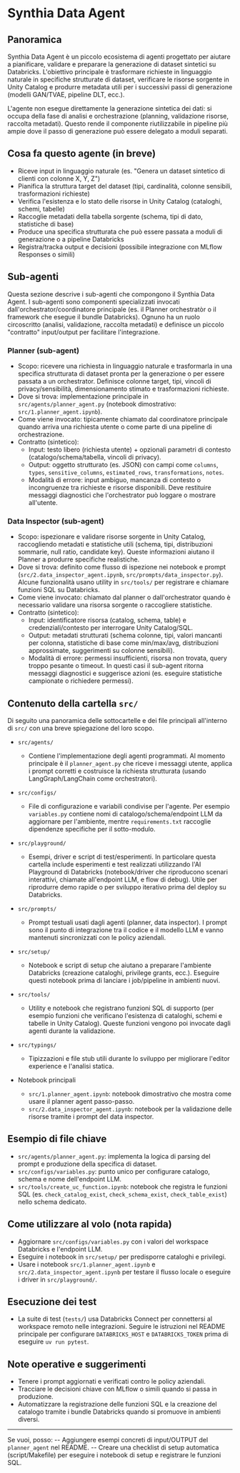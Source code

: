 
# Synthia Data Agent

## Panoramica
Synthia Data Agent è un piccolo ecosistema di agenti progettato per aiutare a pianificare, validare e preparare la generazione di dataset sintetici su Databricks. L'obiettivo principale è trasformare richieste in linguaggio naturale in specifiche strutturate di dataset, verificare le risorse sorgente in Unity Catalog e produrre metadata utili per i successivi passi di generazione (modelli GAN/TVAE, pipeline DLT, ecc.).

L'agente non esegue direttamente la generazione sintetica dei dati: si occupa della fase di analisi e orchestrazione (planning, validazione risorse, raccolta metadati). Questo rende il componente riutilizzabile in pipeline più ampie dove il passo di generazione può essere delegato a moduli separati.

## Cosa fa questo agente (in breve)

- Riceve input in linguaggio naturale (es. "Genera un dataset sintetico di clienti con colonne X, Y, Z")
- Pianifica la struttura target del dataset (tipi, cardinalità, colonne sensibili, trasformazioni richieste)
- Verifica l'esistenza e lo stato delle risorse in Unity Catalog (cataloghi, schemi, tabelle)
- Raccoglie metadati della tabella sorgente (schema, tipi di dato, statistiche di base)
- Produce una specifica strutturata che può essere passata a moduli di generazione o a pipeline Databricks
- Registra/tracka output e decisioni (possibile integrazione con MLflow Responses o simili)

## Sub-agenti

Questa sezione descrive i sub-agenti che compongono il Synthia Data Agent. I sub-agenti sono componenti specializzati invocati dall'orchestrator/coordinatore principale (es. il Planner orchestratòr o il framework che esegue il bundle Databricks). Ognuno ha un ruolo circoscritto (analisi, validazione, raccolta metadati) e definisce un piccolo "contratto" input/output per facilitare l'integrazione.

### Planner (sub-agent)

- Scopo: ricevere una richiesta in linguaggio naturale e trasformarla in una specifica strutturata di dataset pronta per la generazione o per essere passata a un orchestrator. Definisce colonne target, tipi, vincoli di privacy/sensibilità, dimensionamento stimato e trasformazioni richieste.
- Dove si trova: implementazione principale in `src/agents/planner_agent.py` (notebook dimostrativo: `src/1.planner_agent.ipynb`).
- Come viene invocato: tipicamente chiamato dal coordinatore principale quando arriva una richiesta utente o come parte di una pipeline di orchestrazione.
- Contratto (sintetico):
  - Input: testo libero (richiesta utente) + opzionali parametri di contesto (catalogo/schema/tabella, vincoli di privacy).
  - Output: oggetto strutturato (es. JSON) con campi come `columns`, `types`, `sensitive_columns`, `estimated_rows`, `transformations`, `notes`.
  - Modalità di errore: input ambiguo, mancanza di contesto o incongruenze tra richieste e risorse disponibili. Deve restituire messaggi diagnostici che l'orchestrator può loggare o mostrare all'utente.

### Data Inspector (sub-agent)

- Scopo: ispezionare e validare risorse sorgente in Unity Catalog, raccogliendo metadati e statistiche utili (schema, tipi, distribuzioni sommarie, null ratio, candidate key). Queste informazioni aiutano il Planner a produrre specifiche realistiche.
- Dove si trova: definito come flusso di ispezione nei notebook e prompt (`src/2.data_inspector_agent.ipynb`, `src/prompts/data_inspector.py`). Alcune funzionalità usano utility in `src/tools/` per registrare e chiamare funzioni SQL su Databricks.
- Come viene invocato: chiamato dal planner o dall'orchestrator quando è necessario validare una risorsa sorgente o raccogliere statistiche.
- Contratto (sintetico):
  - Input: identificatore risorsa (catalog, schema, table) e credenziali/contesto per interrogare Unity Catalog/SQL.
  - Output: metadati strutturati (schema colonne, tipi, valori mancanti per colonna, statistiche di base come min/max/avg, distribuzioni approssimate, suggerimenti su colonne sensibili).
  - Modalità di errore: permessi insufficienti, risorsa non trovata, query troppo pesante o timeout. In questi casi il sub-agent ritorna messaggi diagnostici e suggerisce azioni (es. eseguire statistiche campionate o richiedere permessi).


## Contenuto della cartella `src/`

Di seguito una panoramica delle sottocartelle e dei file principali all'interno di `src/` con una breve spiegazione del loro scopo.

- `src/agents/`
  - Contiene l'implementazione degli agenti programmati. Al momento principale è il `planner_agent.py` che riceve i messaggi utente, applica i prompt corretti e costruisce la richiesta strutturata (usando LangGraph/LangChain come orchestratori).

- `src/configs/`
  - File di configurazione e variabili condivise per l'agente. Per esempio `variables.py` contiene nomi di catalogo/schema/endpoint LLM da aggiornare per l'ambiente, mentre `requirements.txt` raccoglie dipendenze specifiche per il sotto-modulo.

- `src/playground/`
  - Esempi, driver e script di test/esperimenti. In particolare questa cartella include esperimenti e test realizzati utilizzando l'AI Playground di Databricks (notebook/driver che riproducono scenari interattivi, chiamate all'endpoint LLM, e flow di debug). Utile per riprodurre demo rapide o per sviluppo iterativo prima del deploy su Databricks.

- `src/prompts/`
  - Prompt testuali usati dagli agenti (planner, data inspector). I prompt sono il punto di integrazione tra il codice e il modello LLM e vanno mantenuti sincronizzati con le policy aziendali.

- `src/setup/`
  - Notebook e script di setup che aiutano a preparare l'ambiente Databricks (creazione cataloghi, privilege grants, ecc.). Eseguire questi notebook prima di lanciare i job/pipeline in ambienti nuovi.

- `src/tools/`
  - Utility e notebook che registrano funzioni SQL di supporto (per esempio funzioni che verificano l'esistenza di cataloghi, schemi e tabelle in Unity Catalog). Queste funzioni vengono poi invocate dagli agenti durante la validazione.

- `src/typings/`
  - Tipizzazioni e file stub utili durante lo sviluppo per migliorare l'editor experience e l'analisi statica.

- Notebook principali
  - `src/1.planner_agent.ipynb`: notebook dimostrativo che mostra come usare il planner agent passo-passo.
  - `src/2.data_inspector_agent.ipynb`: notebook per la validazione delle risorse tramite i prompt del data inspector.

## Esempio di file chiave

- `src/agents/planner_agent.py`: implementa la logica di parsing del prompt e produzione della specifica di dataset.
- `src/configs/variables.py`: punto unico per configurare catalogo, schema e nome dell'endpoint LLM.
- `src/tools/create_uc_function.ipynb`: notebook che registra le funzioni SQL (es. `check_catalog_exist`, `check_schema_exist`, `check_table_exist`) nello schema dedicato.

## Come utilizzare al volo (nota rapida)

- Aggiornare `src/configs/variables.py` con i valori del workspace Databricks e l'endpoint LLM.
- Eseguire i notebook in `src/setup/` per predisporre cataloghi e privilegi.
- Usare i notebook `src/1.planner_agent.ipynb` e `src/2.data_inspector_agent.ipynb` per testare il flusso locale o eseguire i driver in `src/playground/`.

## Esecuzione dei test

- La suite di test (`tests/`) usa Databricks Connect per connettersi al workspace remoto nelle integrazioni. Seguire le istruzioni nel README principale per configurare `DATABRICKS_HOST` e `DATABRICKS_TOKEN` prima di eseguire `uv run pytest`.

## Note operative e suggerimenti

- Tenere i prompt aggiornati e verificati contro le policy aziendali.
- Tracciare le decisioni chiave con MLflow o simili quando si passa in produzione.
- Automatizzare la registrazione delle funzioni SQL e la creazione del catalogo tramite i bundle Databricks quando si promuove in ambienti diversi.

---

Se vuoi, posso:
-- Aggiungere esempi concreti di input/OUTPUT del `planner_agent` nel README.
-- Creare una checklist di setup automatica (script/Makefile) per eseguire i notebook di setup e registrare le funzioni SQL.

